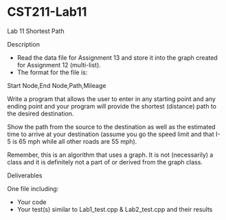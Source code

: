# CST211-Lab11
Lab 11
Shortest Path

Description

* Read the data file for Assignment 13 and store it into the graph created for Assignment 12 (multi-list). 
* The format for the file is:

Start Node,End Node,Path,Mileage

Write a program that allows the user to enter in any starting point and any ending point and your program will provide the shortest (distance) path to the desired destination. 

Show the path from the source to the destination as well as the estimated time to arrive at your destination 
(assume you go the speed limit and that I-5 is 65 mph while all other roads are 55 mph).

Remember, this is an algorithm that uses a graph. It is not (necessarily) a class and it is definitely not a part of or derived from the graph class.

Deliverables

One file including:
* Your code
* Your test(s) similar to Lab1_test.cpp & Lab2_test.cpp and their results

